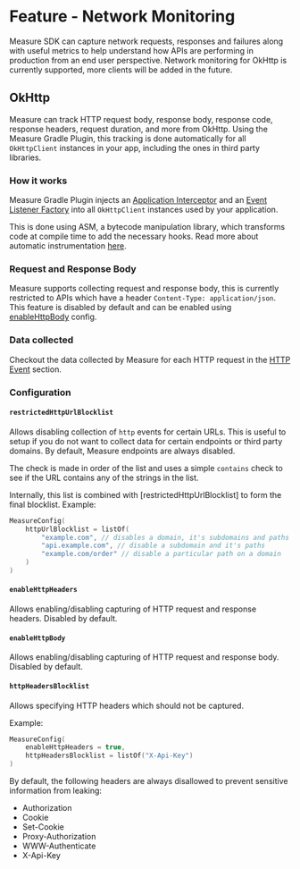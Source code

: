 # Feature - Network Monitoring

Measure SDK can capture network requests, responses and failures along with useful metrics to help
understand how APIs are performing in production from an end user perspective. Network monitoring for OkHttp is
currently supported, more clients will be added in the future.

## OkHttp

Measure can track HTTP request body, response body, response code, response headers, request duration, and more from
OkHttp. Using the Measure Gradle Plugin, this tracking is done automatically for all `OkHttpClient` instances in your
app, including the ones in third party libraries.

### How it works

Measure Gradle Plugin injects
an [Application Interceptor](../../measure/src/main/java/sh/measure/android/okhttp/MeasureOkHttpApplicationInterceptor.kt)
and an [Event Listener Factory](../../measure/src/main/java/sh/measure/android/okhttp/MeasureEventListenerFactory.kt)
into all `OkHttpClient` instances used by your application.

This is done using ASM, a bytecode manipulation library, which transforms code at compile time to add the necessary
hooks. Read more about automatic
instrumentation [here](../../measure-android-gradle/README.md#automatic-instrumentation).

### Request and Response Body
Measure supports collecting request and response body, this is currently restricted to APIs which have a
header `Content-Type: application/json`. This feature is disabled by default and can be enabled
using [enableHttpBody](#enableHttpBody) config.

### Data collected

Checkout the data collected by Measure for each HTTP request in the [HTTP Event](../../../docs/api/sdk/README.md#http) section.

### Configuration

#### `restrictedHttpUrlBlocklist`

Allows disabling collection of `http` events for certain URLs. This is useful to setup if you do not
want to collect data for certain endpoints or third party domains. By default, Measure endpoints
are always disabled.

The check is made in order of the list and uses a simple `contains` check to see if the URL
contains any of the strings in the list.

Internally, this list is combined with [restrictedHttpUrlBlocklist] to form the final blocklist.
Example:
```kotlin
MeasureConfig(
    httpUrlBlocklist = listOf(
        "example.com", // disables a domain, it's subdomains and paths
        "api.example.com", // disable a subdomain and it's paths
        "example.com/order" // disable a particular path on a domain
    )
)
```

#### `enableHttpHeaders`

Allows enabling/disabling capturing of HTTP request and response headers. Disabled by default.

#### `enableHttpBody`

Allows enabling/disabling capturing of HTTP request and response body. Disabled by default.

#### `httpHeadersBlocklist`

Allows specifying HTTP headers which should not be captured.

Example:

```kotlin
MeasureConfig(
    enableHttpHeaders = true,
    httpHeadersBlocklist = listOf("X-Api-Key")
)
```

By default, the following headers are always disallowed to prevent sensitive information from
leaking:

* Authorization
* Cookie
* Set-Cookie
* Proxy-Authorization
* WWW-Authenticate
* X-Api-Key
